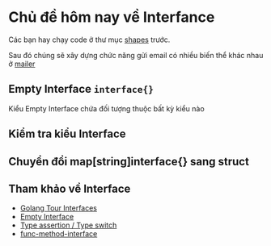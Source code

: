 # Chủ đề hôm nay về Interfance

Các bạn hay chạy code ở thư mục [shapes](shapes) trước.

Sau đó chúng sẽ xây dựng chức năng gửi email có nhiều biến thể khác nhau ở [mailer](mailer)

## Empty Interface `interface{}`

Kiểu Empty Interface chứa đối tượng thuộc bất kỳ kiểu nào

## Kiểm tra kiểu Interface

## Chuyển đổi map[string]interface{} sang struct

## Tham khảo về Interface
- [Golang Tour Interfaces](https://tour.golang.org/methods/9)
- [Empty Interface](https://tour.golang.org/methods/14)
- [Type assertion / Type switch](https://golangbot.com/interfaces-part-1/)
- [func-method-interface](https://github.com/zalopay-oss/go-advanced/blob/master/ch1-basic/ch1-04-func-method-interface.md)